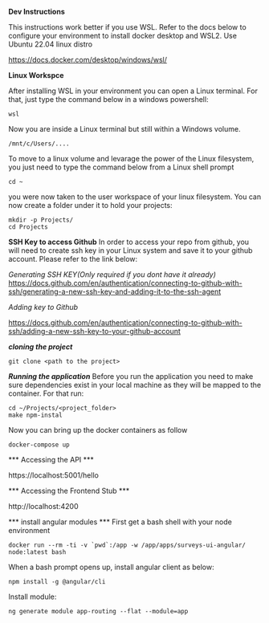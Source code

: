 ****Dev Instructions****

This instructions work better if you use WSL. Refer to the docs below to configure your environment to install docker desktop and WSL2. Use Ubuntu 22.04 linux distro

https://docs.docker.com/desktop/windows/wsl/

**Linux Workspce**

After installing WSL in your environment you can open a Linux terminal. For that, just type the command below in a windows powershell:

```wsl```

Now you are inside a Linux terminal but still within a Windows volume.

```/mnt/c/Users/....```

To move to a linux volume and levarage the power of the Linux filesystem, you just need to type the command below from a Linux shell prompt

```cd ~```

you were now taken to the user workspace of your linux filesystem. You can now create a folder under it to hold your projects:

```
mkdir -p Projects/
cd Projects
```

****SSH Key to access Github****
In order to access your repo from github, you will need to create ssh key in your Linux system and save it to your github account. Please refer to the link below:

*Generating SSH KEY(Only required if you dont have it already)*
https://docs.github.com/en/authentication/connecting-to-github-with-ssh/generating-a-new-ssh-key-and-adding-it-to-the-ssh-agent

*Adding key to Github*

https://docs.github.com/en/authentication/connecting-to-github-with-ssh/adding-a-new-ssh-key-to-your-github-account

***cloning the project***
```
git clone <path to the project>
```

***Running the application***
Before you run the application you need to make sure dependencies exist in your local machine as they will be mapped to the container. For that run:
```
cd ~/Projects/<project_folder>
make npm-instal
```
Now you can bring up the docker containers as follow
```
docker-compose up
```

*** Accessing the API ***

https://localhost:5001/hello

*** Accessing the Frontend Stub ***

http://localhost:4200


*** install angular modules ***
First get a bash shell with your node environment

```
docker run --rm -ti -v `pwd`:/app -w /app/apps/surveys-ui-angular/ node:latest bash
```
When a bash prompt opens up, install angular client as below:

```
npm install -g @angular/cli
```

Install module:

```ng generate component 
ng generate module app-routing --flat --module=app
```